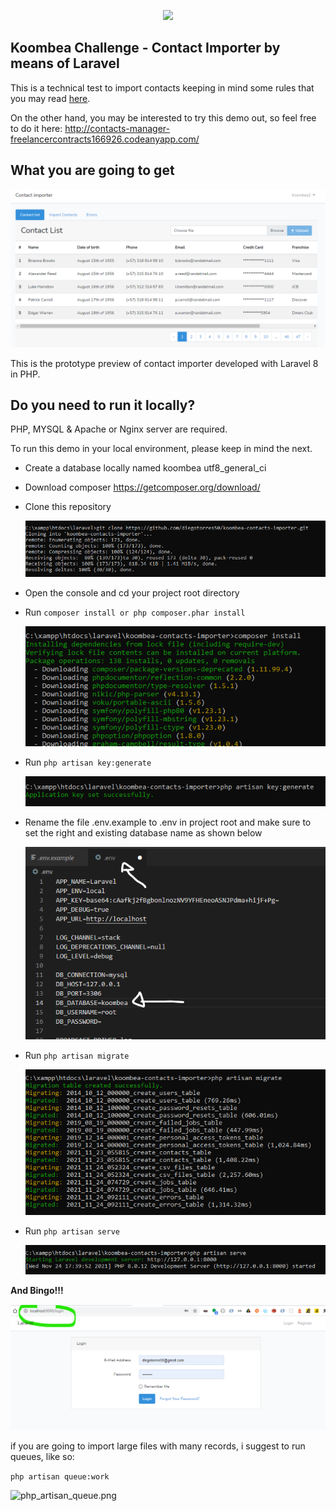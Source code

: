 <p align="center"><a href="https://www.koombea.com/" target="_blank"><img src="https://www.koombea.com/wp-content/uploads/2020/04/Logo-with-solid-background.jpg"></a></p>

## Koombea Challenge - Contact Importer by means of Laravel

This is a technical test to import contacts keeping in mind some rules that you may read [here](RFC.md).

On the other hand, you may be interested to try this demo out, so feel free to do it here: http://contacts-manager-freelancercontracts166926.codeanyapp.com/ 

## What you are going to get

![preview.png](preview.png)

This is the prototype preview of contact importer developed with Laravel 8 in PHP.


## Do you need to run it locally?

PHP, MYSQL & Apache or Nginx server are required.

To run this demo in your local environment, please keep in mind the next.

- Create a database locally named koombea utf8_general_ci
- Download composer https://getcomposer.org/download/

- Clone this repository

    ![clone_repo.png](clone_repo.png)

- Open the console and cd your project root directory
- Run 
    ```composer install or php composer.phar install```

    ![composer_install.png](composer_install.png)

- Run 
    ```php artisan key:generate```

    ![php_artisan_key.png](php_artisan_key.png)

- Rename the file .env.example to .env in project root and make sure to set the right and existing database name as shown below

    ![env_config.png](env_config.png)

- Run 
    ```php artisan migrate```

    ![php_artisan_migrate.png](php_artisan_migrate.png)

- Run 
    ```php artisan serve```

    ![php_artisan_serve.png](php_artisan_serve.png)
    
**And Bingo!!!**

![preview_login.png](preview_login.png)

if you are going to import large files with many records, i suggest to run queues, like so:

```php artisan queue:work```

![php_artisan_queue.png](php_artisan_queue.png)
